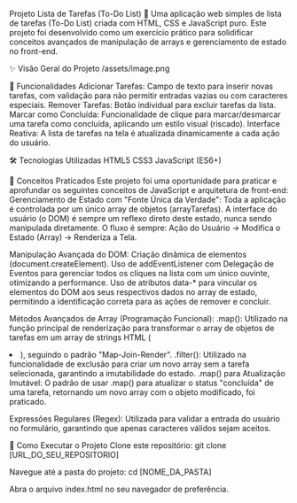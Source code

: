 Projeto Lista de Tarefas (To-Do List) 📝
Uma aplicação web simples de lista de tarefas (To-Do List) criada com HTML, CSS e JavaScript puro. Este projeto foi desenvolvido como um exercício prático para solidificar conceitos avançados de manipulação de arrays e gerenciamento de estado no front-end.

✨ Visão Geral do Projeto
/assets/image.png

🚀 Funcionalidades
Adicionar Tarefas: Campo de texto para inserir novas tarefas, com validação para não permitir entradas vazias ou com caracteres especiais.
Remover Tarefas: Botão individual para excluir tarefas da lista.
Marcar como Concluída: Funcionalidade de clique para marcar/desmarcar uma tarefa como concluída, aplicando um estilo visual (riscado).
Interface Reativa: A lista de tarefas na tela é atualizada dinamicamente a cada ação do usuário.

🛠️ Tecnologias Utilizadas
HTML5
CSS3
JavaScript (ES6+)

🧠 Conceitos Praticados
Este projeto foi uma oportunidade para praticar e aprofundar os seguintes conceitos de JavaScript e arquitetura de front-end:
Gerenciamento de Estado com "Fonte Única da Verdade":
Toda a aplicação é controlada por um único array de objetos (arrayTarefas). A interface do usuário (o DOM) é sempre um reflexo direto deste estado, nunca sendo manipulada diretamente. O fluxo é sempre: Ação do Usuário → Modifica o Estado (Array) → Renderiza a Tela.

Manipulação Avançada do DOM:
Criação dinâmica de elementos (document.createElement).
Uso de addEventListener com Delegação de Eventos para gerenciar todos os cliques na lista com um único ouvinte, otimizando a performance.
Uso de atributos data-* para vincular os elementos do DOM aos seus respectivos dados no array de estado, permitindo a identificação correta para as ações de remover e concluir.

Métodos Avançados de Array (Programação Funcional):
.map(): Utilizado na função principal de renderização para transformar o array de objetos de tarefas em um array de strings HTML (<li>), seguindo o padrão "Map-Join-Render".
.filter(): Utilizado na funcionalidade de exclusão para criar um novo array sem a tarefa selecionada, garantindo a imutabilidade do estado.
.map() para Atualização Imutável: O padrão de usar .map() para atualizar o status "concluída" de uma tarefa, retornando um novo array com o objeto modificado, foi praticado.

Expressões Regulares (Regex):
Utilizada para validar a entrada do usuário no formulário, garantindo que apenas caracteres válidos sejam aceitos.

🏃 Como Executar o Projeto
Clone este repositório: git clone [URL_DO_SEU_REPOSITORIO]

Navegue até a pasta do projeto: cd [NOME_DA_PASTA]

Abra o arquivo index.html no seu navegador de preferência.
